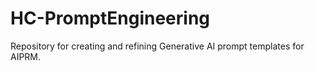 # HC-PromptEngineering
Repository for creating and refining Generative AI prompt templates for AIPRM.
